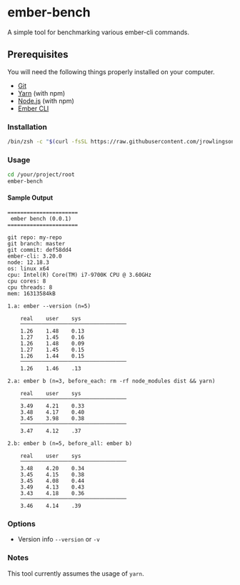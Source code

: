 # ember-bench

A simple tool for benchmarking various ember-cli commands.

## Prerequisites

You will need the following things properly installed on your computer.

* [Git](https://git-scm.com/)
* [Yarn](https://classic.yarnpkg.com/en/) (with npm)
* [Node.js](https://nodejs.org/) (with npm)
* [Ember CLI](https://ember-cli.com/)

### Installation

```sh
/bin/zsh -c "$(curl -fsSL https://raw.githubusercontent.com/jrowlingson/ember-bench/master/install.sh)"
```

### Usage

```sh
cd /your/project/root
ember-bench
```

#### Sample Output

```
======================
 ember bench (0.0.1)
======================

git repo: my-repo
git branch: master
git commit: def58dd4
ember-cli: 3.20.0
node: 12.18.3
os: linux x64
cpu: Intel(R) Core(TM) i7-9700K CPU @ 3.60GHz
cpu cores: 8
cpu threads: 8
mem: 16313584kB

1.a: ember --version (n=5)

	real	user	sys
	⎻⎻⎻⎻⎻⎻⎻⎻⎻⎻⎻⎻⎻⎻⎻⎻⎻⎻⎻⎻
	1.26	1.48	0.13
	1.27	1.45	0.16
	1.26	1.48	0.09
	1.27	1.45	0.15
	1.26	1.44	0.15
	⎻⎻⎻⎻⎻⎻⎻⎻⎻⎻⎻⎻⎻⎻⎻⎻⎻⎻⎻⎻
	1.26	1.46	.13

2.a: ember b (n=3, before_each: rm -rf node_modules dist && yarn)

	real	user	sys
	⎻⎻⎻⎻⎻⎻⎻⎻⎻⎻⎻⎻⎻⎻⎻⎻⎻⎻⎻⎻
	3.49	4.21	0.33
	3.48	4.17	0.40
	3.45	3.98	0.38
	⎻⎻⎻⎻⎻⎻⎻⎻⎻⎻⎻⎻⎻⎻⎻⎻⎻⎻⎻⎻
	3.47	4.12	.37

2.b: ember b (n=5, before_all: ember b)

	real	user	sys
	⎻⎻⎻⎻⎻⎻⎻⎻⎻⎻⎻⎻⎻⎻⎻⎻⎻⎻⎻⎻
	3.48	4.20	0.34
	3.45	4.15	0.38
	3.45	4.08	0.44
	3.49	4.13	0.43
	3.43	4.18	0.36
	⎻⎻⎻⎻⎻⎻⎻⎻⎻⎻⎻⎻⎻⎻⎻⎻⎻⎻⎻⎻
	3.46	4.14	.39
```

### Options

* Version info
`--version` or `-v`


### Notes

This tool currently assumes the usage of `yarn`.
